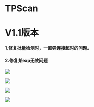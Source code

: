 # TPScan


# V1.1版本


#### 1.修复批量检测时，一直弹连接超时的问题。
#### 2.修复某exp无效问题


![](https://github.com/tangxiaofeng7/TPScan/blob/main/1.gif?raw=true)

![](https://cdn.jsdelivr.net/gh/tangxiaofeng7/TuChuang/img/20201120184340.png)


![](https://cdn.jsdelivr.net/gh/tangxiaofeng7/TuChuang/img/20201120184356.png)

![](https://cdn.jsdelivr.net/gh/tangxiaofeng7/TuChuang/img/20201120184412.png)

